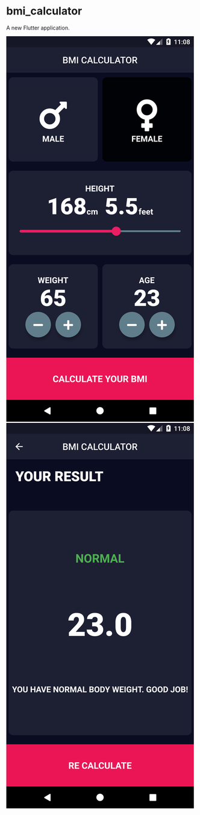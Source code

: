 # bmi_calculator

A new Flutter application.

![first_screen](https://github.com/hadiuzzaman524/BMI-Calculator/blob/main/Screenshot_1603861699.png)
![second_screen](https://github.com/hadiuzzaman524/BMI-Calculator/blob/main/Screenshot_1603861708.png)

